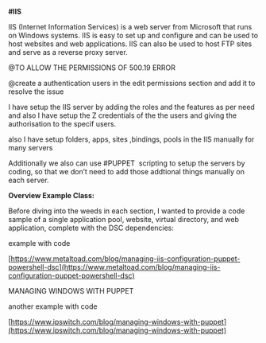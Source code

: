 **#IIS** 

  

  

IIS (Internet Information Services) is a web server from Microsoft that runs on Windows systems. IIS is easy to set up and configure and can be used to host websites and web applications. IIS can also be used to host FTP sites and serve as a reverse proxy server.

  

@TO ALLOW THE PERMISSIONS OF 500.19 ERROR 

@create a authentication users in the edit permissions section and add it to resolve the issue

  

I have setup the IIS server by adding the roles and the features as per need and also I have setup the Z credentials of the the users and giving the authorisation to the specif users.

  

also I have setup folders, apps, sites ,bindings, pools in the IIS manually for many servers

  

Additionally we also can use #PUPPET  scripting to setup the servers by coding, so that we don’t need to add those addtional things manually on each server.

  

**Overview Example Class:**

Before diving into the weeds in each section, I wanted to provide a code sample of a single application pool, website, virtual directory, and web application, complete with the DSC dependencies:

  

example with code 

[https://www.metaltoad.com/blog/managing-iis-configuration-puppet-powershell-dsc](https://www.metaltoad.com/blog/managing-iis-configuration-puppet-powershell-dsc)

  

  

MANAGING WINDOWS WITH PUPPET  

another example with code

  

[https://www.ipswitch.com/blog/managing-windows-with-puppet](https://www.ipswitch.com/blog/managing-windows-with-puppet)